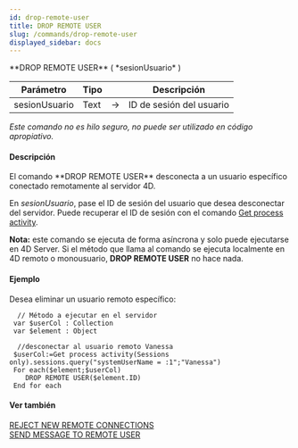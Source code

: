 ```yaml
---
id: drop-remote-user
title: DROP REMOTE USER
slug: /commands/drop-remote-user
displayed_sidebar: docs
---
```


<!--REF #_command_.DROP REMOTE USER.Syntax-->**DROP REMOTE USER** ( *sesionUsuario* )<!-- END REF-->
<!--REF #_command_.DROP REMOTE USER.Params-->
| Parámetro | Tipo |  | Descripción |
| --- | --- | --- | --- |
| sesionUsuario | Text | &#8594;  | ID de sesión del usuario |

<!-- END REF-->

*Este comando no es hilo seguro, no puede ser utilizado en código apropiativo.*


#### Descripción 

<!--REF #_command_.DROP REMOTE USER.Summary-->El comando **DROP REMOTE USER** desconecta a un usuario específico conectado remotamente al servidor 4D.<!-- END REF--> 

En *sesionUsuario*, pase el ID de sesión del usuario que desea desconectar del servidor. Puede recuperar el ID de sesión con el comando [Get process activity](get-process-activity.md).

**Nota:** este comando se ejecuta de forma asíncrona y solo puede ejecutarse en 4D Server. Si el método que llama al comando se ejecuta localmente en 4D remoto o monousuario, **DROP REMOTE USER** no hace nada.

#### Ejemplo 

Desea eliminar un usuario remoto específico:

```4d
  // Método a ejecutar en el servidor
 var $userCol : Collection
 var $element : Object
 
  //desconectar al usuario remoto Vanessa
 $userCol:=Get process activity(Sessions only).sessions.query("systemUserName = :1";"Vanessa")
 For each($element;$userCol)
    DROP REMOTE USER($element.ID)
 End for each
```

  

#### Ver también 

[REJECT NEW REMOTE CONNECTIONS](reject-new-remote-connections.md)  
[SEND MESSAGE TO REMOTE USER](send-message-to-remote-user.md)  